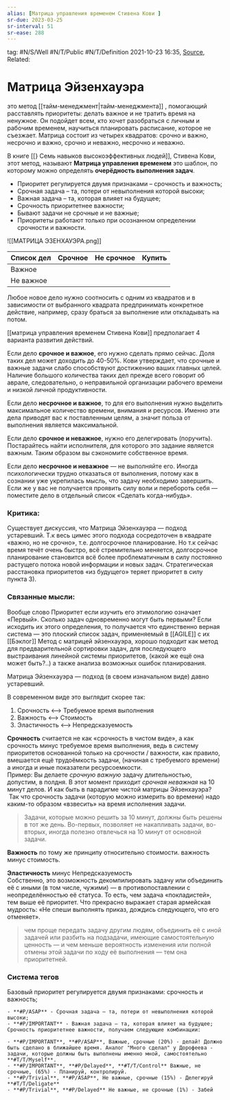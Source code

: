 ```yaml
---
alias: [Матрица управления временем Стивена Кови ]
sr-due: 2023-03-25
sr-interval: 51
sr-ease: 288
---
```

tag:  #N/S/Well #N/T/Public #N/T/Definition 
2021-10-23 16:35, [Source](https://trends.rbc.ru/trends/education/60a519599a7947430a73ff6b),  
Related:  

# Матрица Эйзенхауэра  
  это метод [[тайм-менеджмент|тайм-менеджмента]] , помогающий расставлять приоритеты: делать важное и не тратить время на ненужное. Он подойдет всем, кто хочет разобраться с личным и рабочим временем, научиться планировать расписание, которое не съезжает. Матрица состоит из четырех квадратов: срочно и важно, несрочно и важно, срочно и неважно, несрочно и неважно.  
  
 В книге [[} Семь навыков высокоэффективных людей]], Стивена Кови, этот метод, называют **Матрица управления временем** это шаблон, по которому можно определять **очерёдность выполнения задач**.
  
-   Приоритет регулируется двумя признаками – срочность и важность;
-   Срочная задача – та, потери от невыполнения которой высоки;
-   Важная задача – та, которая влияет на будущее;
-   Срочность приоритетнее важности;
-   Бывают задачи не срочные и не важные;
-   Приоритеты работают только при осознанном определении срочности и важности.

   ![[МАТРИЦА ЭЗЕНХАУЭРА.png]]

| Список дел | Срочное | Не срочное | Купить |
| ---------- | ------- | ---------- | ------ |
| Важное     |         |            |        |
| Не важное  |         |            |        |

Любое новое дело нужно соотносить с одним из квадратов и в зависимости от выбранного квадрата предпринимать конкретное действие, например, сразу браться за выполнение или откладывать на потом.

[[матрица управления временем Стивена Кови]] предполагает 4 варианта развития действий.

Если дело **срочное и важное**, его нужно сделать прямо сейчас. Доля таких дел может доходить до 40-50%. Кови утверждает, что срочные и важные задачи слабо способствуют достижению ваших главных целей. Наличие большого количества таких дел прежде всего говорит об аврале, следовательно, о неправильной организации рабочего времени и низкой личной продуктивности.

Если дело **несрочное и важное**, то для его выполнения нужно выделить максимальное количество времени, внимания и ресурсов. Именно эти дела приводят вас к поставленным целям, а значит польза от выполнения является максимальной.

Если дело **срочное и неважное**, нужно его делегировать (поручить). Постарайтесь найти исполнителя, для которого это задание является важным. Таким образом вы сэкономите собственное время.

Если дело **несрочное и неважное** — не выполняйте его. Иногда психологически трудно отказаться от выполнения, потому как в сознании уже укрепилась мысль, что задачу необходимо завершить. Если же у вас не получается проявить силу воли и перебороть себя — поместите дело в отдельный список «Сделать когда-нибудь».


### Критика: 
Существует дискуссия, что Матрица Эйзенхауэра — подход устаревший.
Т.к весь цимес этого подхода сосредоточен в квадрате «важно, но не срочно», т.е. долгосрочное планирование. 
Но  т.к сейчас время течёт очень быстро, всё стремительно меняется, долгосрочное планирование становится всё более проблематичным в силу постоянно растущего потока новой информации и новых задач. Стратегическая расстановка приоритетов «из будущего» теряет приоритет в силу пункта 3).

### Связанные мысли:

Вообще слово Приоритет если изучить его этимологию означает «Первый». Сколько задач одновременно могут быть первыми?
Если исходить их этого определения, то получается что единственно верная система — это плоский список задач, применяемый в [[AGILE]] с их [[Бэклог]]
Метод с матрицей эйзенхауэра, хорошо подходит как метод для предварительной сортировки задач, для последующего выстраивания линейной системы приоритетов, (какой же ещё она может быть?..) а также анализа возможных ошибок планирования.

Матрица Эйзенхауэра — подход (в своем изначальном виде) давно устаревший.
 
 В современном виде это выглядит скорее так:  
1) Срочность <—> Требуемое время выполнения  
2) Важность <—> Стоимость  
3) Эластичность <—> Непредсказуемость  

**Cрочность** считается не как «срочность в чистом виде», а как срочность минус требуемое время выполнения, ведь в систему приоритетов основанной только на срочности / важности, как правило, вмешается ещё трудоёмкость задачи, (начиная с требуемого времени) а иногда и иные показатели ресурсоемкости.  
Пример: Вы делаете *срочную важную* задачу длительностью, допустим, в полдня. В этот момент приходит *срочная неважная* на 10 минут делов. И как быть в парадигме чистой матрицы Эйзенхауэра?
 Так что срочность задачи (которую можно измерить во времени) надо каким-то образом «взвесить» на время исполнения задачи. 
 
>Задачи, которые можно решить за 10 минут, должны быть решены в тот же день. Во-первых, позволяет не накапливать задачи, во-вторых, иногда полезно отвлечься на 10 минут от основной задачи.
 
**Важность** по тому же принципу относительно стоимости. важность минус стоимость.

**Эластичность**  минус Непредсказуемость  
Собственно, это возможность декомпилировать задачу или объединить её с иными (в том числе, чужими) — в противопоставлении с неопределённостью её статуса. То есть, чем задача «покладистей», тем выше её приоритет. Что прекрасно выражает старая армейская мудрость: «Не спеши выполнять приказ, дождись следующего, что его отменяет».  

> чем проще передать задачу другим людям, объединить её с иной задачей или разбить на подзадачи, имеющие самостоятельную ценность — и чем меньше вероятность изменения или полной отмены этой задачи по ходу её выполнения — тем она приоритетней.
 
### Система тегов
Базовый приоритет регулируется двумя признаками: срочность и важность;
```
- **#P/ASAP** - Срочная задача – та, потери от невыполнения которой высоки;
- **#P/IMPORTANT** - Важная задача – та, которая влияет на будущее;
Срочность приоритетнее важности, получаем следующие комбинации:

- **#P/IMPORTANT**, **#P/ASAP**, Важные, срочные (20%) - делай! Должно быть сделано в ближайшее время. Аналог "Много сделал" у Дорофеева - задачи, которые должны быть выполнены именно мной, самостоятельно **#T/T/Myself**.
- **#P/IMPORTANT**, **#P/Delayed**, **#T/T/Control** Важные, не срочные, (65%) - Планируй, контролируй.  
- **#P/Trivial**, **#P/ASAP**, Не важные, срочные (15%) - Делегируй **#T/T/Deligate**
- **#P/Trivial**, **#P/Delayed** Не важные, не срочные (1%) - Забей 
```

